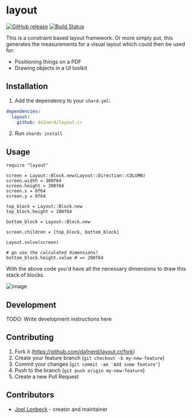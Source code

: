 # layout
[![GitHub release](https://img.shields.io/github/release/da1nerd/layout.cr.svg)](https://github.com/da1nerd/layout.cr/releases)
[![Build Status](https://travis-ci.org/da1nerd/layout.cr.svg?branch=main)](https://travis-ci.org/da1nerd/layout.cr)

This is a constraint based layout framework. Or more simply put, this generates the measurements for a visual layout which could then be used for:

* Positioning things on a PDF
* Drawing objects in a UI toolkit

## Installation

1. Add the dependency to your `shard.yml`:

```yaml
dependencies:
  layout:
    github: da1nerd/layout.cr
```

2. Run `shards install`

## Usage

```crystal
require "layout"

screen = Layout::Block.new(Layout::Direction::COLUMN)
screen.width = 300f64
screen.height = 300f64
screen.x = 0f64
screen.y = 0f64

top_block = Layout::Block.new
top_block.height = 100f64

bottom_block = Layout::Block.new

screen.children = [top_block, bottom_block]

Layout.solve(screen)

# go use the calculated dimensions!
bottom_block.height.value # => 200f64
```

With the above code you'd have all the necessary dimensions to draw this stack of blocks.

![image](https://user-images.githubusercontent.com/166412/95360139-2ecb0980-08f5-11eb-9b1a-d8bf144d52d7.png)

## Development

TODO: Write development instructions here

## Contributing

1. Fork it (<https://github.com/da1nerd/layout.cr/fork>)
2. Create your feature branch (`git checkout -b my-new-feature`)
3. Commit your changes (`git commit -am 'Add some feature'`)
4. Push to the branch (`git push origin my-new-feature`)
5. Create a new Pull Request

## Contributors

- [Joel Lonbeck](https://github.com/da1nerd) - creator and maintainer
